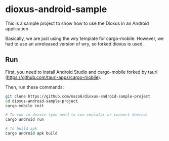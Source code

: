 # dioxus-android-sample

This is a sample project to show how to use the Dioxus in an Android
application.

Basically, we are just using the wry template for cargo-mobile. However, we had
to use an unreleased version of wry, so forked dioxus is used.

## Run

First, you need to install Android Studio and cargo-mobile forked by tauri
(https://github.com/tauri-apps/cargo-mobile).

Then, run these commands:

```sh
git clone https://github.com/nazo6/dioxus-android-sample-project
cd dioxus-android-sample-project
cargo mobile init

# To run in device (you need to run emulator or connect device)
cargo android run

# To build apk
cargo android apk build
```
